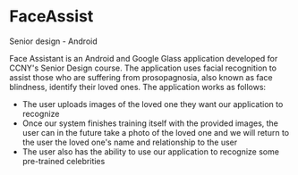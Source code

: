 # FaceAssist
Senior design - Android 

Face Assistant is an Android and Google Glass application developed for CCNY's Senior Design course. 
The application uses facial recognition to assist those who are suffering from prosopagnosia, 
also known as face blindness, identify their loved ones. The application works as follows:

- The user uploads images of the loved one they want our application to recognize
- Once our system finishes training itself with the provided images, the user can in the future take 
  a photo of the loved one and we will return to the user the loved one's name and relationship to the user
- The user also has the ability to use our application to recognize some pre-trained celebrities

